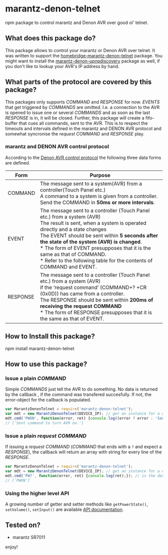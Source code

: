 # marantz-denon-telnet
npm package to control marantz and Denon AVR over good ol' telnet.



## What does this package do?
This package allows to control your marantz or Denon AVR over telnet. It was written to support the [homebridge-marantz-denon-telnet](https://www.npmjs.com/package/homebridge-marantz-denon-telnet) package. You might want to install the [marantz-denon-upnpdiscovery](https://www.npmjs.com/package/marantz-denon-upnpdiscovery) package as well, if you don't like to lookup your AVR's IP address by hand.



## What parts of the protocol are covered by this package?
This packages only supports *COMMAND* and *RESPONSE* for now. *EVENTS* that get triggered by *COMMANDS* are omitted.
I.e. a connection to the AVR is opened to issue one or several *COMMANDS* and as soon as the last *RESPONSE* is in, it will be closed.
Further, this package will create a fifo-buffer that cues all commands, sent to the AVR. This is to respect the timeouts and intervals defined in the marantz and DENON AVR protocol and somewhat syncronise the *request COMMAND* and *RESPONSE* play.

### marantz and DENON AVR control protocol
According to the [Denon AVR control protocol](http://www.us.marantz.com/DocumentMaster/US/Marantz_FY16_AV_SR_NR_PROTOCOL_V01%282%29.xls) the following three data forms are defined.

Form | Purpose
--- | ---
COMMAND | The message sent to a system(AVR) from a controller(Touch Panel etc.)<br>A command to a system is given from a controller.<br>Send the COMMAND in **50ms or more intervals**.
EVENT | The message sent to a controller (Touch Panel etc.) from a system (AVR)<br>The result is sent, when a system is operated directly and a state changes<br>The EVENT should be sent within **5 seconds after the state of the system (AVR) is changed**.<br /> * The form of EVENT presupposes that it is the same as that of COMMAND.<br> * Refer to the following table for the contents of COMMAND and EVENT.
RESPONSE | The message sent to a controller (Touch Panel etc.) from a system (AVR)<br>if the ‘request command’ (COMMAND+? +CR (0x0D)) has came from a controller.<br>The RESPONSE should be sent within **200ms of receiving the request COMMAND**<br> * The form of RESPONSE presupposes that it is the same as that of EVENT.




## How to Install this package?
npm install marantz-denon-telnet



## How to use this package?

### Issue a plain *COMMAND*
Simple *COMMANDS* just tell the AVR to do something. No data is returned by the callback , if the command was transfered succesfully. If not, the error-object for the callback is populated.

```javascript
var MarantzDenonTelnet = require('marantz-denon-telnet');
var mdt = new MarantzDenonTelnet(DEVICE_IP); // get an instance for a device at IP XXX.XXX.XXX.XXX
mdt.cmd('PWON', function(error, ret) {console.log((error ? error : 'Sent command to turn AVR on.');}); // turns the device on
// ['Sent command to turn AVR on.']
```

### Issue a plain *request COMMAND*
If issuing a *request COMMAND* (*COMMAND* that ends with a ```?``` and expect a *RESPONSE*), the callback will return an array with  string for every line of the *RESPONSE*.

```javascript
var MarantzDenonTelnet = require('marantz-denon-telnet');
var mdt = new MarantzDenonTelnet(DEVICE_IP); // get an instance for a device at IP XXX.XXX.XXX.XXX
mdt.cmd('PW?', function(error, ret) {console.log(ret);}); // is the device turned on?
// ['PWON']
```

### Using the higher level API
A growing number of getter and setter methods like ```getPowerState()```, ```setVolume()```, ```setInput()``` are available [API documentation](docs/API.md).



## Tested on?

 * marantz SR7011



enjoy!
